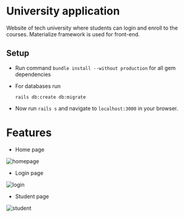 # University application

Website of tech university where students can login and enroll to the courses.
Materialize framework is used for front-end.

## Setup

* Run command ````bundle install --without production```` for all gem dependencies

* For databases run

  ````rails db:create db:migrate````

* Now run ````rails s```` and navigate to ``localhost:3000`` in your browser.

# Features

* Home page

![homepage](https://github.com/komaldevnani/tech-university/blob/master/screenshots/Screenshot%20from%202020-05-06%2018-25-33.png?raw=true)

* Login page

![login](https://github.com/komaldevnani/tech-university/blob/master/screenshots/Screenshot%20from%202020-05-06%2018-22-27.png?raw=true) 

* Student page

![student](https://github.com/komaldevnani/tech-university/blob/master/screenshots/Screenshot%20from%202020-05-06%2018-23-10.png?raw=true)